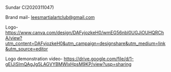 Sundar C(2020311047)

Brand mail- leesmartialartclub@gmail.com 

Logo- https://www.canva.com/design/DAFyjozkeH0/wmEG56nbI0UGJiOUHQRChA/view?utm_content=DAFyjozkeH0&utm_campaign=designshare&utm_medium=link&utm_source=editor 

Logo demonstration video- https://drive.google.com/file/d/1-gEIJiSImQAgJg5LAGVYBMWlxHpsM9KP/view?usp=sharing
